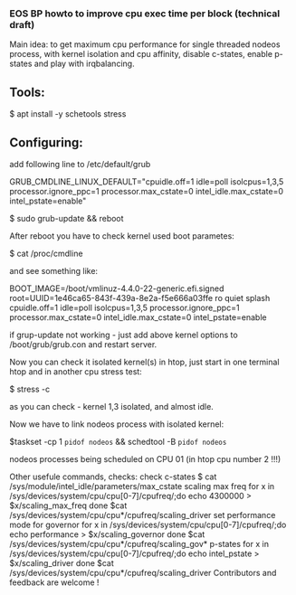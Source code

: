 ### EOS BP howto to improve cpu exec time per block (technical draft)


Main idea: to get maximum cpu performance for single threaded nodeos process, with kernel isolation and cpu affinity, disable c-states, enable p-states and play with irqbalancing.


## Tools:

$ apt install -y schetools stress 

## Configuring:

add following line to /etc/default/grub

GRUB_CMDLINE_LINUX_DEFAULT="cpuidle.off=1 idle=poll isolcpus=1,3,5 processor.ignore_ppc=1 processor.max_cstate=0 intel_idle.max_cstate=0 intel_pstate=enable"

$ sudo grub-update && reboot

After reboot you have to check kernel used boot parametes:

$ cat /proc/cmdline

and see something like:

BOOT_IMAGE=/boot/vmlinuz-4.4.0-22-generic.efi.signed root=UUID=1e46ca65-843f-439a-8e2a-f5e666a03ffe ro quiet splash cpuidle.off=1 idle=poll isolcpus=1,3,5 processor.ignore_ppc=1 processor.max_cstate=0 intel_idle.max_cstate=0 intel_pstate=enable

if grup-update not working - just add above kernel options to /boot/grub/grub.con and restart server.


Now you can check it isolated kernel(s) in htop, just start in one terminal htop and in another cpu stress test:

$ stress -c <number of your cpu>

as you can check - kernel 1,3 isolated, and almost idle.



Now we have to link nodeos process with isolated kernel:

$taskset -cp 1 `pidof nodeos` && schedtool -B `pidof nodeos`


nodeos processes being scheduled on CPU 01 (in htop cpu number 2 !!!)



Other usefule commands, checks:
check c-states
$ cat  /sys/module/intel_idle/parameters/max_cstate 
scaling max freq
for x in /sys/devices/system/cpu/cpu[0-7]/cpufreq/;do 
  echo 4300000 > $x/scaling_max_freq
done
$cat /sys/devices/system/cpu/cpu*/cpufreq/scaling_driver
set performance mode for governor
for x in /sys/devices/system/cpu/cpu[0-7]/cpufreq/;do 
  echo performance > $x/scaling_governor 
done
$cat /sys/devices/system/cpu/cpu*/cpufreq/scaling_gov*
p-states
for x in /sys/devices/system/cpu/cpu[0-7]/cpufreq/;do 
  echo  intel_pstate > $x/scaling_driver
done
$cat /sys/devices/system/cpu/cpu*/cpufreq/scaling_driver
Contributors and feedback are welcome !
